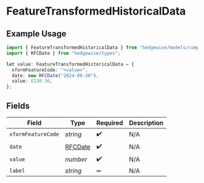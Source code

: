 # FeatureTransformedHistoricalData

## Example Usage

```typescript
import { FeatureTransformedHistoricalData } from "hedgewise/models/components";
import { RFCDate } from "hedgewise/types";

let value: FeatureTransformedHistoricalData = {
  xformFeatureCode: "<value>",
  date: new RFCDate("2024-09-20"),
  value: 6130.36,
};
```

## Fields

| Field                             | Type                              | Required                          | Description                       |
| --------------------------------- | --------------------------------- | --------------------------------- | --------------------------------- |
| `xformFeatureCode`                | *string*                          | :heavy_check_mark:                | N/A                               |
| `date`                            | [RFCDate](../../types/rfcdate.md) | :heavy_check_mark:                | N/A                               |
| `value`                           | *number*                          | :heavy_check_mark:                | N/A                               |
| `label`                           | *string*                          | :heavy_minus_sign:                | N/A                               |